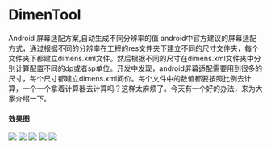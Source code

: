 # DimenTool
Android 屏幕适配方案,自动生成不同分辨率的值
android中官方建议的屏幕适配方式，通过根据不同的分辨率在工程的res文件夹下建立不同的尺寸文件夹，每个文件夹下都建立dimens.xml文件。然后根据不同的尺寸在dimens.xml文件夹中分别计算配置不同的dp或者sp单位。开发中发现，android屏幕适配需要用到很多的尺寸，每个尺寸都建立dimens.xml问价。每个文件中的数值都要按照比例去计算，一个一个拿着计算器去计算吗？这样太麻烦了。今天有一个好的办法，来为大家介绍一下。

#### 效果图
![](https://github.com/leifu1107/DimenTool/raw/master/screenshots/2.png) 
![](https://github.com/leifu1107/DimenTool/raw/master/screenshots/1.png) 
![](https://github.com/leifu1107/DimenTool/raw/master/screenshots/3.png) 
![](https://github.com/leifu1107/DimenTool/raw/master/screenshots/4.png) 
![](https://github.com/leifu1107/DimenTool/raw/master/screenshots/5.png) 
